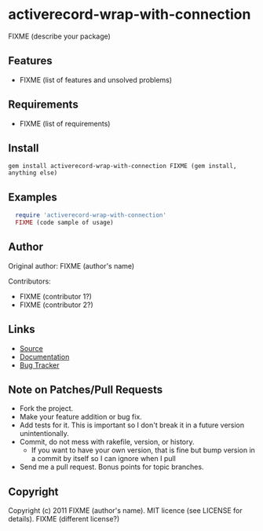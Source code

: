 activerecord-wrap-with-connection
===========

FIXME (describe your package)

Features
--------

* FIXME (list of features and unsolved problems)

Requirements
------------

* FIXME (list of requirements)

Install
-------

    gem install activerecord-wrap-with-connection FIXME (gem install, anything else)

Examples
--------

```ruby
  require 'activerecord-wrap-with-connection'
  FIXME (code sample of usage)
```

Author
------

Original author: FIXME (author's name)

Contributors:

* FIXME (contributor 1?)
* FIXME (contributor 2?)

Links
-----
* [Source](https://github.com/activerecord-wrap-with-connection/activerecord-wrap-with-connection)
* [Documentation](http://rdoc.info/github/activerecord-wrap-with-connection/activerecord-wrap-with-connection/master/frames)
* [Bug Tracker](https://github.com/activerecord-wrap-with-connection/activerecord-wrap-with-connection/issues)

Note on Patches/Pull Requests
-----------------------------

* Fork the project.
* Make your feature addition or bug fix.
* Add tests for it. This is important so I don't break it in a future version unintentionally.
* Commit, do not mess with rakefile, version, or history.
  * If you want to have your own version, that is fine but bump version in a commit by itself so I can ignore when I pull
* Send me a pull request. Bonus points for topic branches.

Copyright
---------

Copyright (c) 2011 FIXME (author's name). MIT licence (see LICENSE for details). FIXME (different license?)
